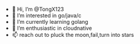 - 👋 Hi, I’m @TongX123
- 👀 I’m interested in go/java/c
- 🌱 I’m currently learning golang
- 💞️ I’m enthusiastic in cloudnative
- 📫 reach out to pluck the moon,fail,turn into stars

<!---
TongX123/TongX123 is a ✨ special ✨ repository because its `README.md` (this file) appears on your GitHub profile.
You can click the Preview link to take a look at your changes.
--->
